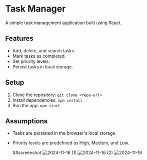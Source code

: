 # Task Manager

A simple task management application built using React.

## Features
- Add, delete, and search tasks.
- Mark tasks as completed.
- Set priority levels.
- Persist tasks in local storage.

## Setup
1. Clone the repository: `git clone <repo-url>`
2. Install dependencies: `npm install`
3. Run the app: `npm start`

## Assumptions
- Tasks are persisted in the browser's local storage.
- Priority levels are predefined as High, Medium, and Low.

  ##screenshot
![2024-11-16 (1)](https://github.com/user-attachments/assets/8f01261b-e149-4299-9dab-274dd43b7ded)
![2024-11-16 (2)](https://github.com/user-attachments/assets/499ad36d-bdce-4210-9c30-92d5d130d5f7)
![2024-11-16](https://github.com/user-attachments/assets/3e047280-7c4c-4586-b71c-f881484aca4e)
